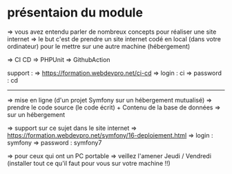 # présentaion du module 

=> vous avez entendu parler de nombreux concepts pour réaliser une site internet
=> le but c'est de prendre un site internet codé en local (dans votre ordinateur) pour le mettre sur une autre machine (hébergement)


=> CI CD 
=> PHPUnit 
=> GithubAction 


support : => https://formation.webdevpro.net/ci-cd
=> login : ci
=> password : cd


-------------------

=> mise en ligne  (d'un projet Symfony sur un hébergement mutualisé)
    => prendre le code source (le code écrit) + Contenu de la base de données 
    => sur un hébergement 

=> support sur ce sujet dans le site internet 
=> https://formation.webdevpro.net/symfony/16-deploiement.html
=> login : symfony
=> password : symfony7

=> pour ceux qui ont un PC portable => veillez l'amener Jeudi / Vendredi (installer tout ce qu'il faut pour vous sur votre machine !!)
